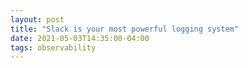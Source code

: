 ```yaml
---
layout: post
title: "Slack is your most powerful logging system"
date: 2021-05-03T14:35:00-04:00
tags: observability
---
```

<!-- markdownlint-disable MD033 -->
<!-- markdownlint-disable MD026 -->
<!-- markdownlint-disable MD002 -->


